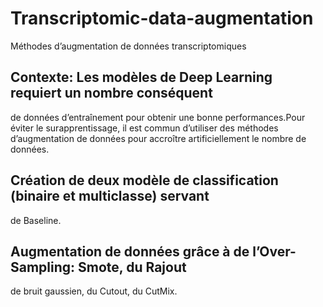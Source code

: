 # Transcriptomic-data-augmentation
Méthodes d’augmentation de données transcriptomiques
## Contexte: Les modèles de Deep Learning requiert un nombre conséquent
de données d’entraînement pour obtenir une bonne performances.Pour
éviter le surapprentissage, il est commun d’utiliser des méthodes d’augmentation
de données pour accroître artificiellement le nombre de données.
## Création de deux modèle de classification (binaire et multiclasse) servant
de Baseline.
## Augmentation de données grâce à de l’Over-Sampling: Smote, du Rajout
de bruit gaussien, du Cutout, du CutMix.
